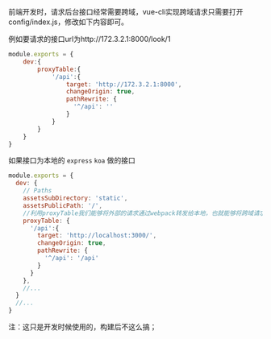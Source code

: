 前端开发时，请求后台接口经常需要跨域，vue-cli实现跨域请求只需要打开config/index.js，修改如下内容即可。

例如要请求的接口url为http://172.3.2.1:8000/look/1

```javascript
module.exports = {
    dev:{
        proxyTable:{
            '/api':{
                target: 'http://172.3.2.1:8000',
                changeOrigin: true,
                pathRewrite: {
                  '^/api': ''
                }
            }
        }
    }
}
```

如果接口为本地的 `express` `koa` 做的接口

```javascript
module.exports = {
  dev: {
    // Paths
    assetsSubDirectory: 'static',
    assetsPublicPath: '/',
    //利用proxyTable我们能够将外部的请求通过webpack转发给本地，也就能够将跨域请求变成同域请求了。
    proxyTable: {
      '/api':{
        target: 'http://localhost:3000/',
        changeOrigin: true,
        pathRewrite: {
          '^/api': '/api'
        }
      }
    },
    //...
  }
  //...
}
```

注：这只是开发时候使用的，构建后不这么搞；